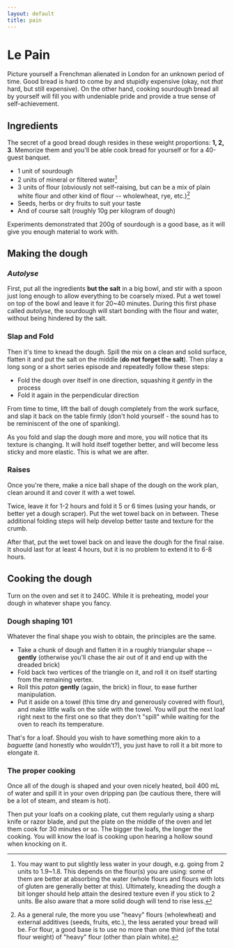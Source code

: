 ```yaml
---
layout: default
title: pain
---
```


# Le Pain

Picture yourself a Frenchman alienated in London for an unknown period of time.
Good bread is hard to come by and stupidly expensive (okay, not *that* hard, but
still expensive). On the other hand, cooking sourdough bread all by yourself
will fill you with undeniable pride and provide a true sense of self-achievement.

## Ingredients

The secret of a good bread dough resides in these weight proportions: **1, 2,
3**.  Memorize them and you'll be able cook bread for yourself or for a
 40-guest banquet.

* 1 unit of sourdough
* 2 units of mineral or filtered water[^1]
* 3 units of flour (obviously not self-raising, but can be a mix of plain white
flour and other kind of flour -- wholewheat, rye, etc.)[^2]
* Seeds, herbs or dry fruits to suit your taste
* And of course salt (roughly 10g per kilogram of dough)

Experiments demonstrated that 200g of sourdough is a good base, as it will
give you enough material to work with.

## Making the dough

### *Autolyse*

First, put all the ingredients **but the salt** in a big bowl, and stir with a
spoon just long enough to allow everything to be coarsely mixed. Put a wet
towel on top of the bowl and leave it for 20~40 minutes. During this first phase
called *autolyse*, the sourdough will start bonding with the flour and water,
without being hindered by the salt.

### Slap and Fold

Then it's time to knead the dough. Spill the mix on a clean and solid surface,
flatten it and put the salt on the middle (**do not forget the salt**). Then
play a long song or a short series episode and repeatedly follow these steps:

* Fold the dough over itself in one direction, squashing it *gently* in the
process
* Fold it again in the perpendicular direction

From time to time, lift the ball of dough completely from the work surface, and
slap it back on the table firmly (don't hold yourself - the sound has to be
 reminiscent of the one of spanking).

As you fold and slap the dough more and more, you will notice that its texture
is changing. It will hold itself together better, and will become less sticky
and more elastic. This is what we are after.

### Raises

Once you're there, make a nice ball shape of the dough on the work plan, clean
around it and cover it with a wet towel.

Twice, leave it for 1-2 hours and fold it 5 or 6 times (using your hands, or
better yet a dough scraper). Put the wet towel back on in between. These
additional folding steps will help develop better taste and texture for the
crumb.

After that, put the wet towel back on and leave the dough for the final raise.
It should last for at least 4 hours, but it is no problem to extend
it to 6-8 hours.

## Cooking the dough

Turn on the oven and set it to 240C. While it is preheating, model your dough in
whatever shape you fancy.

### Dough shaping 101

Whatever the final shape you wish to obtain, the principles are the same.

* Take a chunk of dough and flatten it in a roughly triangular shape --
**gently** (otherwise you'll chase the air out of it and end up with the dreaded
brick)
* Fold back two vertices of the triangle on it, and roll it on itself starting
from the remaining vertex.
* Roll this *paton* **gently** (again, the brick) in flour, to ease further
manipulation.
* Put it aside on a towel (this time dry and generously covered with flour), and
make little walls on the side with the towel. You will put the next loaf right
next to the first one so that they don't "spill" while waiting for the oven to
reach its temperature.

That's for a loaf. Should you wish to have something more akin to a *baguette*
(and honestly who wouldn't?), you just have to roll it a bit more to elongate
it.

### The proper cooking

Once all of the dough is shaped and your oven nicely heated, boil 400 mL of
water and spill it in your oven dripping pan (be cautious there, there will be a
lot of steam, and steam is hot).

Then put your loafs on a cooking plate, cut them regularly using a sharp knife
or razor blade, and put the plate on the middle of the oven and let them cook
for 30 minutes or so. The bigger the loafs, the longer the cooking. You will
know the loaf is cooking upon hearing a hollow sound when knocking on it.

[^1]: You may want to put slightly less water in your dough, e.g. going from 2
units to 1.9~1.8. This depends on the flour(s) you are using: some of them are
better at absorbing the water (whole flours and flours with lots of gluten are
generally better at this). Ultimately, kneading the dough a bit longer should
help attain the desired texture even if you stick to 2 units. Be also aware that
a more solid dough will tend to rise less.

[^2]: As a general rule, the more you use "heavy" flours (wholewheat) and
external additives (seeds, fruits, etc.), the less aerated your bread will be.
For flour, a good base is to use no more than one third (of the total flour
weight) of "heavy" flour (other than plain white).

